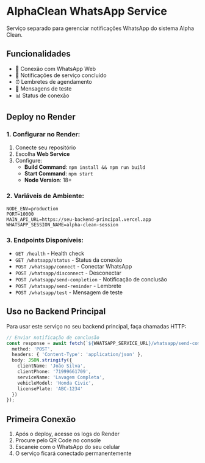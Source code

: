 # AlphaClean WhatsApp Service

Serviço separado para gerenciar notificações WhatsApp do sistema Alpha Clean.

## Funcionalidades

- 📱 Conexão com WhatsApp Web
- 🎉 Notificações de serviço concluído
- ⏰ Lembretes de agendamento
- 🧪 Mensagens de teste
- 📊 Status de conexão

## Deploy no Render

### 1. Configurar no Render:

1. Conecte seu repositório
2. Escolha **Web Service**
3. Configure:
   - **Build Command**: `npm install && npm run build`
   - **Start Command**: `npm start`
   - **Node Version**: 18+

### 2. Variáveis de Ambiente:

```
NODE_ENV=production
PORT=10000
MAIN_API_URL=https://seu-backend-principal.vercel.app
WHATSAPP_SESSION_NAME=alpha-clean-session
```

### 3. Endpoints Disponíveis:

- `GET /health` - Health check
- `GET /whatsapp/status` - Status da conexão
- `POST /whatsapp/connect` - Conectar WhatsApp
- `POST /whatsapp/disconnect` - Desconectar
- `POST /whatsapp/send-completion` - Notificação de conclusão
- `POST /whatsapp/send-reminder` - Lembrete
- `POST /whatsapp/test` - Mensagem de teste

## Uso no Backend Principal

Para usar este serviço no seu backend principal, faça chamadas HTTP:

```typescript
// Enviar notificação de conclusão
const response = await fetch(`${WHATSAPP_SERVICE_URL}/whatsapp/send-completion`, {
  method: 'POST',
  headers: { 'Content-Type': 'application/json' },
  body: JSON.stringify({
    clientName: 'João Silva',
    clientPhone: '71999661709',
    serviceName: 'Lavagem Completa',
    vehicleModel: 'Honda Civic',
    licensePlate: 'ABC-1234'
  })
});
```

## Primeira Conexão

1. Após o deploy, acesse os logs do Render
2. Procure pelo QR Code no console
3. Escaneie com o WhatsApp do seu celular
4. O serviço ficará conectado permanentemente
